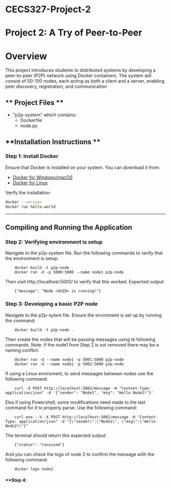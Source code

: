 # CECS327-Project-2

# Project 2: A Try of Peer-to-Peer

# Overview 

This project introduces students to distributed systems by developing a peer-to-peer (P2P) network using
Docker containers. The system will consist of 50-100 nodes, each acting as both a client and a server,
enabling peer discovery, registration, and communication


## ** Project Files **

- "p2p-system" which contains: 
    - Dockerfile
    - node.py


## **Installation Instructions **

### **Step 1: Install Docker**

Ensure that Docker is installed on your system. You can download it from:

- [Docker for Windows/macOS](https://www.docker.com/products/docker-desktop)
- [Docker for Linux](https://docs.docker.com/engine/install/)

Verify the installation:

```bash
docker --version
docker run hello-world
```

---

## **Compiling and Running the Application**

### **Step 2: Verifying environment is setup**

Navigate to the p2p-system file. Run the following commands to verify that the environment is setup: 

```
    docker build -t p2p-node .
    docker run -d -p 5000:5000 --name node1 p2p-node
```

Then visit http://localhost:5000/ to verify that this worked. Expected output: 

```
    {"message": "Node <UUID> is running!"}
```

### **Step 3: Developing a basic P2P node**

Navigate to the p2p-sytem file. Ensure the enviroment is set up by running the command:

```
    docker build -t p2p-node .
```

Then create the nodes that will be passing messages using te following commands. Note: if the node1 from Step 2 is not removed there may be a naming conflict:

```
    docker run -d --name node1 -p 5001:5000 p2p-node
    docker run -d --name node2 -p 5002:5000 p2p-node
```

If using a Linux enviroment, to send messages between nodes use the following command:

```
    curl -X POST http://localhost:5002/message -H "Content-Type: application/json" -d '{"sender": "Node1", "msg": "Hello Node2!"}'
```

Else if using Powershell, some modifications need made to the last command for it to properly parse. Use the following command:

```
    curl.exe --% -X POST http://localhost:5002/message -H "Content-Type: application/json" -d "{\"sender\":\"Node1\", \"msg\":\"Hello Node2!\"}"
```

The terminal should return this expected output:

```
    {"status": "received"}
```

And you can check the logs of node 2 to confirm the message with the following command:

```
    docker logs node2
```

#### **Step 4: 
